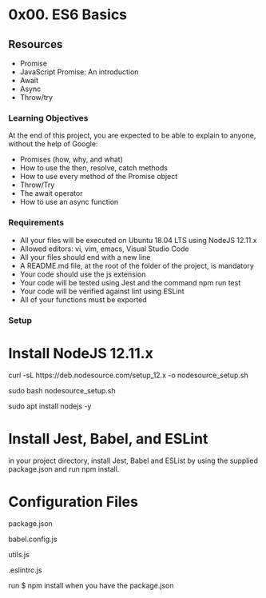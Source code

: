 # 0x00. ES6 Basics

## Resources
<ul>
    <li><a>Promise</a></li>
    <li><a>JavaScript Promise: An introduction</a></li>
    <li><a>Await</a></li>
    <li><a>Async</a></li>
    <li><a>Throw/try</a></li>
</ul>

### Learning Objectives
At the end of this project, you are expected to be able to explain to anyone, without the help of Google:
<ul>
    <li><a>Promises (how, why, and what)</a></li>
    <li><a>How to use the then, resolve, catch methods</a></li>
    <li><a>How to use every method of the Promise object</a></li>
    <li><a>Throw/Try</a></li>
    <li><a>The await operator</a></li>
    <li><a>How to use an async function</a></li>
</ul>

### Requirements
<ul>
    <li><a>All your files will be executed on Ubuntu 18.04 LTS using NodeJS 12.11.x</a></li>
    <li><a>Allowed editors: vi, vim, emacs, Visual Studio Code</a></li>
    <li><a>All your files should end with a new line</a></li>
    <li><a>A README.md file, at the root of the folder of the project, is mandatory</a></li>
    <li><a>Your code should use the js extension</a></li>
    <li><a>Your code will be tested using Jest and the command npm run test</a></li>
    <li><a>Your code will be verified against lint using ESLint</a></li>
    <li><a>All of your functions must be exported</a></li>
</ul>

### Setup
# Install NodeJS 12.11.x
<p>curl -sL https://deb.nodesource.com/setup_12.x -o nodesource_setup.sh</p>
<p>sudo bash nodesource_setup.sh</p>
<p>sudo apt install nodejs -y</p>

# Install Jest, Babel, and ESLint
in your project directory, install Jest, Babel and ESList by using the supplied package.json and run npm install.

# Configuration Files
<p>package.json</p>
<p>babel.config.js</p>
<p>utils.js</p>
<p>.eslintrc.js</p>
<p>run $ npm install when you have the package.json</p>
